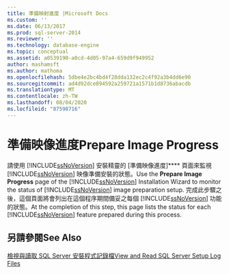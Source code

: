 ```yaml
---
title: 準備映射進度 |Microsoft Docs
ms.custom: ''
ms.date: 06/13/2017
ms.prod: sql-server-2014
ms.reviewer: ''
ms.technology: database-engine
ms.topic: conceptual
ms.assetid: a0539190-a0cd-4d05-97a4-659d9f949952
author: mashamsft
ms.author: mathoma
ms.openlocfilehash: 5dbe4e2bc4bd4f28dda132ec2c4f92a3b4dd6e90
ms.sourcegitcommit: ad4d92dce894592a259721a1571b1d8736abacdb
ms.translationtype: MT
ms.contentlocale: zh-TW
ms.lasthandoff: 08/04/2020
ms.locfileid: "87598716"
---
```

# <a name="prepare-image-progress"></a><span data-ttu-id="be1ab-102">準備映像進度</span><span class="sxs-lookup"><span data-stu-id="be1ab-102">Prepare Image Progress</span></span>
  <span data-ttu-id="be1ab-103">請使用 [!INCLUDE[ssNoVersion](../../includes/ssnoversion-md.md)] 安裝精靈的 [準備映像進度]\*\*\*\* 頁面來監視 [!INCLUDE[ssNoVersion](../../includes/ssnoversion-md.md)] 映像準備安裝的狀態。</span><span class="sxs-lookup"><span data-stu-id="be1ab-103">Use the **Prepare Image Progress** page of the [!INCLUDE[ssNoVersion](../../includes/ssnoversion-md.md)] Installation Wizard to monitor the status of [!INCLUDE[ssNoVersion](../../includes/ssnoversion-md.md)] image preparation setup.</span></span> <span data-ttu-id="be1ab-104">完成此步驟之後，這個頁面將會列出在這個程序期間備妥之每個 [!INCLUDE[ssNoVersion](../../includes/ssnoversion-md.md)] 功能的狀態。</span><span class="sxs-lookup"><span data-stu-id="be1ab-104">At the completion of this step, this page lists the status for each [!INCLUDE[ssNoVersion](../../includes/ssnoversion-md.md)] feature prepared during this process.</span></span>  
  
## <a name="see-also"></a><span data-ttu-id="be1ab-105">另請參閱</span><span class="sxs-lookup"><span data-stu-id="be1ab-105">See Also</span></span>  
 [<span data-ttu-id="be1ab-106">檢視與讀取 SQL Server 安裝程式記錄檔</span><span class="sxs-lookup"><span data-stu-id="be1ab-106">View and Read SQL Server Setup Log Files</span></span>](../../database-engine/install-windows/view-and-read-sql-server-setup-log-files.md)  
  
  
